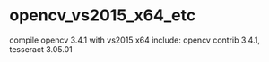 # opencv_vs2015_x64_etc

compile opencv 3.4.1 with vs2015 x64
include: opencv contrib 3.4.1, tesseract 3.05.01

